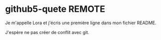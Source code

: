 # github5-quete REMOTE

Je m'appelle Lora et j'écris une première ligne dans mon fichier README.

J'espère ne pas créer de conflit avec git.
